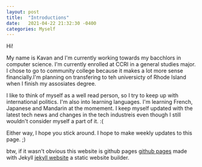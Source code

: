 ```yaml
---
layout: post
title:  "Introductions"
date:   2021-04-22 21:32:30 -0400
categories: Myself
---
```

Hi!

My name is Kavan and I'm currently working towards my bacchlors in computer science. I'm currently enrolled at CCRI in a general studies major. I chose to go to community college because it makes a lot more sense financially.I'm planning on transfering to teh universicty of Rhode Island when I finish my assosiates degree.

I like to think of myself as a well read person, so I try to keep up with international politics. I'm also into learning languages. I'm learning French, Japanese and Mandarin at the momement. I keep myself updated with the latest tech news and changes in the tech industreis even though I still wouldn't consider myself a part of it. :(

Either way, I hope you stick around. I hope to make weekly updates to this page. ;)

btw, if it wasn't obvious this website is github pages [github pages][github-page] made with Jekyll [jekyll website][jekyll-web] a static website builder.


[jekyll-web]: https://jekyllrb.com/
[github-page]: https://pages.github.com/

